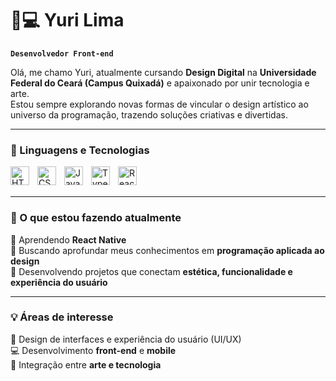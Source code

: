 # 🎨💻 Yuri Lima

**`Desenvolvedor Front-end`**

Olá, me chamo Yuri, atualmente cursando **Design Digital** na **Universidade Federal do Ceará (Campus Quixadá)** e apaixonado por unir tecnologia e arte.  
Estou sempre explorando novas formas de vincular o design artístico ao universo da programação, trazendo soluções criativas e divertidas.  

---

### 🤖 Linguagens e Tecnologias  

<img 
    align="left" 
    alt="HTML"
    title="HTML" 
    width="30px" 
    style="padding-right: 10px;" 
    src="https://cdn.jsdelivr.net/gh/devicons/devicon@latest/icons/html5/html5-original.svg" 
/>
<img 
    align="left" 
    alt="CSS" 
    title="CSS"
    width="30px" 
    style="padding-right: 10px;" 
    src="https://cdn.jsdelivr.net/gh/devicons/devicon@latest/icons/css3/css3-original.svg" 
/>
<img 
    align="left" 
    alt="JavaScript" 
    title="JavaScript"
    width="30px" 
    style="padding-right: 10px;" 
    src="https://cdn.jsdelivr.net/gh/devicons/devicon@latest/icons/javascript/javascript-original.svg" 
/>
<img 
    align="left" 
    alt="TypeScript"
    title="TypeScript" 
    width="30px" 
    style="padding-right: 10px;" 
    src="https://cdn.jsdelivr.net/gh/devicons/devicon@latest/icons/typescript/typescript-original.svg" 
/>
<img 
    align="left" 
    alt="React"
    title="React" 
    width="30px" 
    style="padding-right: 10px;" 
    src="https://cdn.jsdelivr.net/gh/devicons/devicon@latest/icons/react/react-original.svg" 
/>
<br><br>

---

### 🚀 O que estou fazendo atualmente  

📱 Aprendendo **React Native**  
🌱 Buscando aprofundar meus conhecimentos em **programação aplicada ao design**  
🎯 Desenvolvendo projetos que conectam **estética, funcionalidade e experiência do usuário**  

---

### 💡 Áreas de interesse  

🎨 Design de interfaces e experiência do usuário (UI/UX)  
💻 Desenvolvimento **front-end** e **mobile**  
🔗 Integração entre **arte e tecnologia**  
